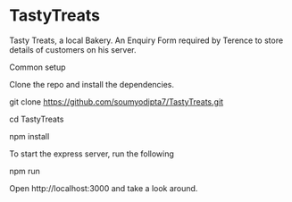 # TastyTreats

Tasty Treats, a local Bakery. An Enquiry Form required by Terence to store details of customers on his server.

Common setup

Clone the repo and install the dependencies.

git clone https://github.com/soumyodipta7/TastyTreats.git

cd TastyTreats

npm install

To start the express server, run the following

npm run 

Open http://localhost:3000 and take a look around.


